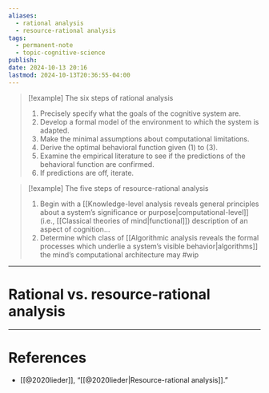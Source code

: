 ```yaml
---
aliases:
  - rational analysis
  - resource-rational analysis
tags:
  - permanent-note
  - topic-cognitive-science
publish: 
date: 2024-10-13 20:16
lastmod: 2024-10-13T20:36:55-04:00
---
```



>[!example] The six steps of rational analysis
>1. Precisely specify what the goals of the cognitive system are.
>2. Develop a formal model of the environment to which the system is adapted.
>3. Make the minimal assumptions about computational limitations.
>4. Derive the optimal behavioral function given (1) to (3).
>5. Examine the empirical literature to see if the predictions of the behavioral function are confirmed.
>6. If predictions are off, iterate.

>[!example] The five steps of resource-rational analysis
>1. Begin with a [[Knowledge-level analysis reveals general principles about a system’s significance or purpose|computational-level]] (i.e., [[Classical theories of mind|functional]]) description of an aspect of cognition…
>2. Determine which class of [[Algorithmic analysis reveals the formal processes which underlie a system’s visible behavior|algorithms]] the mind’s computational architecture may  #wip

---
# Rational vs. resource-rational analysis



---
# References

- [[@2020lieder]], “[[@2020lieder|Resource-rational analysis]].”